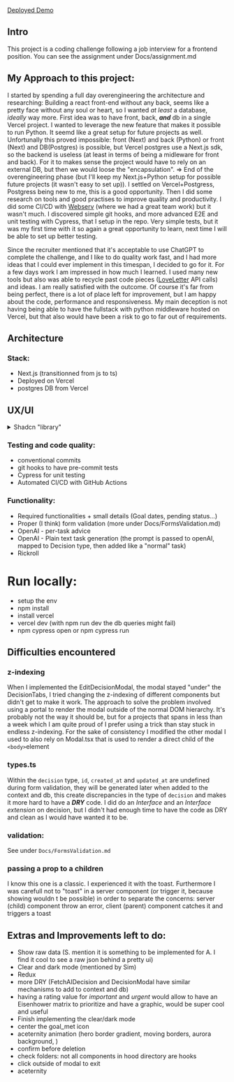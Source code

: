 
[Deployed Demo](https://enterprise-decision-tracker.vercel.app/)

## Intro
This project is a coding challenge following a job interview for a frontend position. You can see the assignment under Docs/assignment.md


## My Approach to this project:
I started by spending a full day overengineering the architecture and researching:
Building a react front-end without any back, seems like a pretty face without any soul or heart, so I wanted *at least* a database, *ideally* way more.
First idea was to have front, back, ***and*** db in a single Vercel project. I wanted to leverage the new feature that makes it possible to run Python. It seemd like a great setup for future projects as well.
Unfortunally this proved impossible: front (Next) and back (Python) or front (Next) and DB(Postgres) is possible, but Vercel postgres use a Next.js sdk, so the backend is useless (at least in terms of being a midleware for front and back). For it to makes sense the project would have to rely on an external DB, but then we would loose the "encapsulation". 
=> End of the overengineering phase (but I'll keep my Next.js+Python setup for possible future projects (it wasn't easy to set up)). I settled on Vercel+Postgress, Postgress being new to me, this is a good opportunity.
Then I did some research on tools and good practises to improve quality and productivity. I did some CI/CD with [Webserv](https://github.com/dantol29/webserver/) (where we had a great team work) but it wasn't much.
I discovered simple git hooks, and more advanced E2E and unit testing with Cypress, that I setup in the repo. Very simple tests, but it was my first time with it so again a great opportunity to learn, next time I will be able to set up better testing.

Since the recruiter mentioned that it's acceptable to use ChatGPT to complete the challenge, and I like to do quality work fast, and I had more ideas that I could ever implement in this timespan, I decided to go for it. For a few days work I am impressed in how much I learned. I used many new tools but also was able to recycle past code pieces ([LoveLetter](https://langgenie.xyz/loveletter) API calls) and ideas. I am really satisfied with the outcome. 
Of course it's far from being perfect, there is a lot of place left for improvement, but I am happy about the code, performance and responsiveness.
My main deception is not having being able to have the fullstack with python middleware hosted on Vercel, but that also would have been a risk to go to far out of requirements.


## Architecture

### Stack:
- Next.js (transitionned from js to ts)
- Deployed on Vercel
- postgres DB from Vercel

## UX/UI
<details>
<summary>Shadcn "library"
</summary>

It's not per-se a library overloading the `node_modules` folder. Instead of installing a package, we use an `npx` command that will copy/paste the code, or copy paste manually of course.
It's built on top of Radix and Tailwind, so solid fundations.
The idea behind this is to give you ownership and control over the code, allowing you to decide how the components are built and styled, and full freedom to modify it.
So yeah, it's the trendy library at the moment, but this was my first experience and I'm blown away with how fast you get to the result you want.
It relies on Radix and Tailwind

</details>



### Testing and code quality:
- conventional commits
- git hooks to have pre-commit tests
- Cypress for unit testing
- Automated CI/CD with GitHub Actions

### Functionality:

- Required functionalities + small details (Goal dates, pending status...)
- Proper (I think) form validation (more under Docs/FormsValidation.md)
- OpenAI - per-task advice
- OpenAI - Plain text task generation (the prompt is passed to openAI, mapped to Decision type, then added like a "normal" task)
- Rickroll

# Run locally:
- setup the env
- npm install
- install vercel
- vercel dev (with npm run dev the db queries might fail)
- npm cypress open or npm cypress run

## Difficulties encountered

### z-indexing
When I implemented the EditDecisionModal, the modal stayed "under" the DecisionTabs, I tried changing the z-indexing of different components but didn't get to make it work.
The approach to solve the problem involved using a portal to render the modal outside of the normal DOM hierarchy. It's probably not the way it should be, but for a projects that spans in less than a week which I am quite proud of I prefer using a trick than stay stuck in endless z-indexing.
For the sake of consistency I modified the other modal I used to also rely on Modal.tsx that is used to render a direct child of the `<body>`element

### types.ts
Within the `decision` type, `id`, `created_at` and `updated_at` are undefined during form validation, they will be generated later when added to the context and db, this create discrepancies in the type of `decision` and makes it more hard to have a ***DRY*** code. I did do an _Interface_ and an _Interface extension_ on decision, but I didn't had enough time to have the code as DRY and clean as I would have wanted it to be.

### validation:
See under `Docs/FormsValidation.md`

### passing a prop to a children
I know this one is a classic. I experienced it with the toast. Furthermore I was carefull not to "toast" in a server component (or trigger it, because showing wouldn t be possible) in order to separate the concerns: server (child) component throw an error, client (parent) component catches it and triggers a toast

## Extras and Improvements left to do:

- Show raw data (S. mention it is something to be implemented for A. I find it cool to see a raw json behind a pretty ui)
- Clear and dark mode (mentioned by Sim)
- Redux
- more DRY (FetchAIDecision and DecisionModal have similar mechanisms to add to context and db)
- having a rating value for _important_ and _urgent_ would allow to have an Eisenhower matrix to prioritize and have a graphic, would be super cool and useful
- Finish implementing the clear/dark mode
- center the goal_met icon
- aceternity animation (hero border gradient, moving borders, aurora background, )
- confirm before deletion
- check folders: not all components in hood directory are hooks
- click outside of modal to exit
- aceternity



